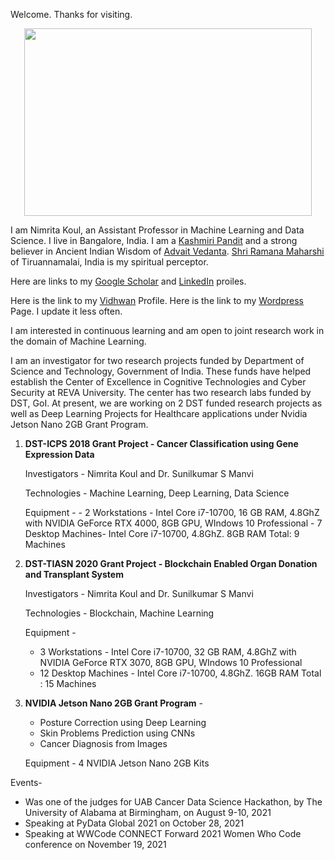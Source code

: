 Welcome. Thanks for visiting. 


<p align="center">
  <img width="460" height="300" src="https://abrainyquote.com/wp-content/uploads/2020/03/winter.jpg">
</p>


I am Nimrita Koul, an Assistant Professor in Machine Learning and Data Science. I live in Bangalore, India.
I am a [Kashmiri Pandit](https://en.wikipedia.org/wiki/Exodus_of_Kashmiri_Hindus) and a strong believer in Ancient Indian Wisdom of [Advait Vedanta](https://www.advaita-vedanta.org/avhp/). [Shri Ramana Maharshi](https://www.sriramanamaharshi.org/) of Tiruannamalai, India is my spiritual perceptor.

Here are links to my [Google Scholar](https://scholar.google.co.in/citations?user=lD_Ce2gAAAAJ&hl=en) and [LinkedIn](https://www.linkedin.com/in/nimritakoul/) proiles.

Here is the link to my [Vidhwan](https://vidwan.inflibnet.ac.in/profile/115748) Profile.
Here is the link to my [Wordpress](https://wordpress.com/stats/day/nimritakoulblog.wordpress.com) Page. I update it less often.

I am interested in continuous learning and am open to joint research work in the domain of Machine Learning. 

I am an investigator for two research projects funded by Department of Science and Technology, Government of India. These funds have helped establish the Center of Excellence in Cognitive Technologies and Cyber Security at REVA University. The center has two research labs funded by DST, GoI. At present, we are working on 2 DST funded research projects as well as Deep Learning Projects for Healthcare applications under Nvidia Jetson Nano 2GB Grant Program.

1. **DST-ICPS 2018 Grant Project - Cancer Classification using Gene Expression Data**

      Investigators - Nimrita Koul and Dr. Sunilkumar S Manvi
      
      Technologies - Machine Learning, Deep Learning, Data Science
      
      Equipment - 
        - 2 Workstations - Intel Core i7-10700, 16 GB RAM, 4.8GhZ with NVIDIA GeForce RTX 4000, 8GB GPU, WIndows 10 Professional
        - 7 Desktop Machines- Intel Core i7-10700, 4.8GhZ. 8GB RAM
        Total:  9 Machines
        
2. **DST-TIASN 2020 Grant Project - Blockchain Enabled Organ Donation and Transplant System**

      Investigators - Nimrita Koul and Dr. Sunilkumar S Manvi
      
      Technologies - Blockchain, Machine Learning
      
      Equipment - 
      - 3 Workstations - Intel Core i7-10700, 32 GB RAM, 4.8GhZ with NVIDIA GeForce RTX 3070,  8GB GPU, WIndows 10 Professional
      - 12 Desktop Machines - Intel Core i7-10700, 4.8GhZ. 16GB RAM
      Total : 15 Machines
      
3. **NVIDIA Jetson Nano 2GB Grant Program** -

    - Posture Correction using Deep Learning
    - Skin Problems Prediction using CNNs
    - Cancer Diagnosis from Images
    
    Equipment - 4 NVIDIA Jetson Nano 2GB Kits


Events-
- Was one of the judges for UAB Cancer Data Science Hackathon, by The University of Alabama at Birmingham, on August 9-10, 2021
- Speaking at PyData Global 2021 on October 28, 2021
- Speaking at WWCode CONNECT Forward 2021 Women Who Code conference on November 19, 2021

